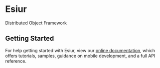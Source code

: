 # Esiur
Distributed Object Framework

## Getting Started
For help getting started with Esiur, view our 
[online documentation](http://www.esiur.com), which offers tutorials, 
samples, guidance on mobile development, and a full API reference.
